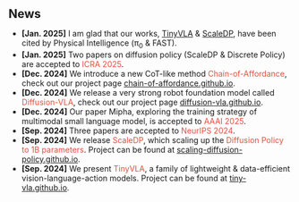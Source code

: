 <h1 id="news"></h1>

<h2 style="margin: 30px 0px 10px;">News</h2>

<ul>
<li><strong>[Jan. 2025]</strong> I am glad that our works, <a href="https://tiny-vla.github.io/">TinyVLA</a> & <a href="https://scaling-diffusion-policy.github.io/">ScaleDP</a>, have been cited by Physical Intelligence (&pi;<sub>0</sub> & FAST).</li>
<li><strong>[Jan. 2025]</strong> Two papers on diffusion policy (ScaleDP & Discrete Policy) are accepted to <span style="color:#e74d3c">ICRA 2025</span>.</li>
<li><strong>[Dec. 2024]</strong> We introduce a new CoT-like method <span style="color:#e74d3c">Chain-of-Affordance</span>, check out our project page <span style="color:#e74d3c"><a href="https://chain-of-affordance.github.io/">chain-of-affordance.github.io</a></span>.</li>
<li><strong>[Dec. 2024]</strong> We release a very strong robot foundation model called <span style="color:#e74d3c">Diffusion-VLA</span>, check out our project page <span style="color:#e74d3c"><a href="https://diffusion-vla.github.io/">diffusion-vla.github.io</a></span>.</li>
<li><strong>[Dec. 2024]</strong> Our paper Mipha, exploring the training strategy of multimodal small language model, is accepted to <span style="color:#e74d3c">AAAI 2025</span>.</li>
<li><strong>[Sep. 2024]</strong> Three papers are accepted to <span style="color:#e74d3c">NeurIPS 2024</span>.</li>
<li><strong>[Sep. 2024]</strong> We release <span style="color:#e74d3c">ScaleDP</span>, which scaling up the <span style="color:#e74d3c">Diffusion Policy to 1B parameters</span>. Project can be found at <span style="color:#e74d3c"><a href="https://scaling-diffusion-policy.github.io/">scaling-diffusion-policy.github.io</a></span>.</li>
<li><strong>[Sep. 2024]</strong> We present <span style="color:#e74d3c">TinyVLA</span>, a family of lightweight & data-efficient vision-language-action models. Project can be found at <span style="color:#e74d3c"><a href="https://tiny-vla.github.io/">tiny-vla.github.io</a></span>.</li>
</ul>
